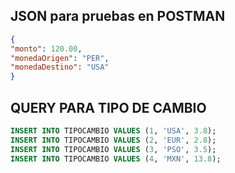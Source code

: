 
## JSON para pruebas en POSTMAN

```json
{
"monto": 120.00,
"monedaOrigen": "PER",
"monedaDestino": "USA"
}
```

## QUERY PARA TIPO DE CAMBIO

```sql
INSERT INTO TIPOCAMBIO VALUES (1, 'USA', 3.8);
INSERT INTO TIPOCAMBIO VALUES (2, 'EUR', 2.8);
INSERT INTO TIPOCAMBIO VALUES (3, 'PSO', 3.5);
INSERT INTO TIPOCAMBIO VALUES (4, 'MXN', 13.8);
```

